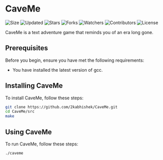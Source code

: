 # CaveMe

![Size](https://img.shields.io/github/repo-size/2kabhishek/CaveMe?style=plastic&color=0f0&label=Size)
![Updated](https://img.shields.io/github/last-commit/2kabhishek/CaveMe?style=plastic&color=f00&label=Updated)
![Stars](https://img.shields.io/github/stars/2kabhishek/CaveMe?style=plastic&color=ffc801&label=Stars)
![Forks](https://img.shields.io/github/forks/2kabhishek/CaveMe?style=plastic&color=003cff&label=Forks)
![Watchers](https://img.shields.io/github/watchers/2kabhishek/CaveMe?style=plastic&color=ff5500&label=Watchers)
![Contributors](https://img.shields.io/github/contributors/2kabhishek/CaveMe?style=plastic&color=f0f&label=Contributors)
![License](https://img.shields.io/github/license/2kabhishek/CaveMe?style=plastic&color=555&label=License)

CaveMe is a text adventure game that reminds you of an era long gone.


## Prerequisites

Before you begin, ensure you have met the following requirements:

* You have installed the latest version of gcc.

## Installing CaveMe

To install CaveMe, follow these steps:

```bash
git clone https://github.com/2kabhishek/CaveMe.git
cd CaveMe/src
make
```

## Using CaveMe

To run CaveMe, follow these steps:

```bash
./caveme
```

